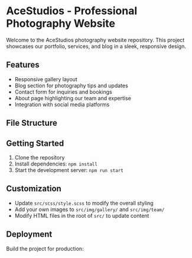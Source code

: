 # AceStudios - Professional Photography Website

Welcome to the AceStudios photography website repository. This project showcases our portfolio, services, and blog in a sleek, responsive design.

## Features

- Responsive gallery layout
- Blog section for photography tips and updates
- Contact form for inquiries and bookings
- About page highlighting our team and expertise
- Integration with social media platforms

## File Structure

## Getting Started

1. Clone the repository
2. Install dependencies: `npm install`
3. Start the development server: `npm run start`

## Customization

- Update `src/scss/style.scss` to modify the overall styling
- Add your own images to `src/img/gallery/` and `src/img/team/`
- Modify HTML files in the root of `src/` to update content

## Deployment

Build the project for production:

